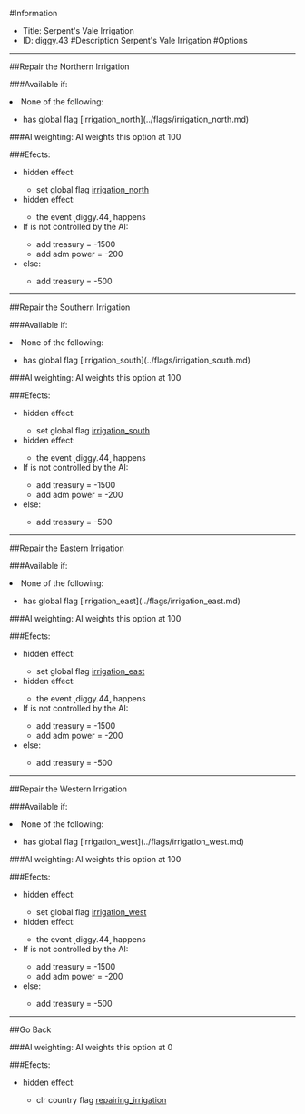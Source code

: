 #Information
 - Title: Serpent's Vale Irrigation
 - ID: diggy.43
#Description
Serpent's Vale Irrigation
#Options

___
##Repair the Northern Irrigation

###Available if:
<li>None of the following:</li><ul><li>has global flag [irrigation_north](../flags/irrigation_north.md)</li></ul>

###AI weighting:
AI weights this option at 100


###Efects:<ul><li>hidden effect:</li><ul><li>set global flag [irrigation_north](../flags/irrigation_north.md)</li></ul><li>hidden effect:</li><ul><li>the event ˻diggy.44˼ happens</li></ul><li>If is not controlled by the AI:</li><ul><li>add treasury = -1500</li><li>add adm power = -200</li></ul><li>else:</li><ul><li>add treasury = -500</li></ul></ul>

___
##Repair the Southern Irrigation

###Available if:
<li>None of the following:</li><ul><li>has global flag [irrigation_south](../flags/irrigation_south.md)</li></ul>

###AI weighting:
AI weights this option at 100


###Efects:<ul><li>hidden effect:</li><ul><li>set global flag [irrigation_south](../flags/irrigation_south.md)</li></ul><li>hidden effect:</li><ul><li>the event ˻diggy.44˼ happens</li></ul><li>If is not controlled by the AI:</li><ul><li>add treasury = -1500</li><li>add adm power = -200</li></ul><li>else:</li><ul><li>add treasury = -500</li></ul></ul>

___
##Repair the Eastern Irrigation

###Available if:
<li>None of the following:</li><ul><li>has global flag [irrigation_east](../flags/irrigation_east.md)</li></ul>

###AI weighting:
AI weights this option at 100


###Efects:<ul><li>hidden effect:</li><ul><li>set global flag [irrigation_east](../flags/irrigation_east.md)</li></ul><li>hidden effect:</li><ul><li>the event ˻diggy.44˼ happens</li></ul><li>If is not controlled by the AI:</li><ul><li>add treasury = -1500</li><li>add adm power = -200</li></ul><li>else:</li><ul><li>add treasury = -500</li></ul></ul>

___
##Repair the Western Irrigation

###Available if:
<li>None of the following:</li><ul><li>has global flag [irrigation_west](../flags/irrigation_west.md)</li></ul>

###AI weighting:
AI weights this option at 100


###Efects:<ul><li>hidden effect:</li><ul><li>set global flag [irrigation_west](../flags/irrigation_west.md)</li></ul><li>hidden effect:</li><ul><li>the event ˻diggy.44˼ happens</li></ul><li>If is not controlled by the AI:</li><ul><li>add treasury = -1500</li><li>add adm power = -200</li></ul><li>else:</li><ul><li>add treasury = -500</li></ul></ul>

___
##Go Back

###AI weighting:
AI weights this option at 0


###Efects:<ul><li>hidden effect:</li><ul><li>clr country flag [repairing_irrigation](../flags/repairing_irrigation.md)</li></ul></ul>
